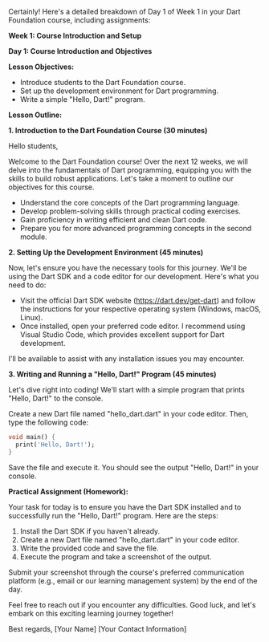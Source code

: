 Certainly! Here's a detailed breakdown of Day 1 of Week 1 in your Dart Foundation course, including assignments:

**Week 1: Course Introduction and Setup**

**Day 1: Course Introduction and Objectives**

**Lesson Objectives:**
- Introduce students to the Dart Foundation course.
- Set up the development environment for Dart programming.
- Write a simple "Hello, Dart!" program.

**Lesson Outline:**

**1. Introduction to the Dart Foundation Course (30 minutes)**

Hello students,

Welcome to the Dart Foundation course! Over the next 12 weeks, we will delve into the fundamentals of Dart programming, equipping you with the skills to build robust applications. Let's take a moment to outline our objectives for this course.

- Understand the core concepts of the Dart programming language.
- Develop problem-solving skills through practical coding exercises.
- Gain proficiency in writing efficient and clean Dart code.
- Prepare you for more advanced programming concepts in the second module.

**2. Setting Up the Development Environment (45 minutes)**

Now, let's ensure you have the necessary tools for this journey. We'll be using the Dart SDK and a code editor for our development. Here's what you need to do:

- Visit the official Dart SDK website (https://dart.dev/get-dart) and follow the instructions for your respective operating system (Windows, macOS, Linux).
- Once installed, open your preferred code editor. I recommend using Visual Studio Code, which provides excellent support for Dart development.

I'll be available to assist with any installation issues you may encounter.

**3. Writing and Running a "Hello, Dart!" Program (45 minutes)**

Let's dive right into coding! We'll start with a simple program that prints "Hello, Dart!" to the console.

Create a new Dart file named "hello_dart.dart" in your code editor. Then, type the following code:

```dart
void main() {
  print('Hello, Dart!');
}
```

Save the file and execute it. You should see the output "Hello, Dart!" in your console.

**Practical Assignment (Homework):**

Your task for today is to ensure you have the Dart SDK installed and to successfully run the "Hello, Dart!" program. Here are the steps:

1. Install the Dart SDK if you haven't already.
2. Create a new Dart file named "hello_dart.dart" in your code editor.
3. Write the provided code and save the file.
4. Execute the program and take a screenshot of the output.

Submit your screenshot through the course's preferred communication platform (e.g., email or our learning management system) by the end of the day.

Feel free to reach out if you encounter any difficulties. Good luck, and let's embark on this exciting learning journey together!

Best regards,
[Your Name]
[Your Contact Information]